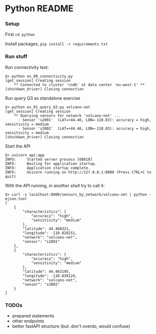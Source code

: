 # Python README

### Setup

First `cd python`

Install packages, `pip install -r requirements.txt`

### Run stuff

Run connectivity test:
```
$> python ex_00_connectivity.py 
[get_session] Creating session
    ** Connected to cluster 'cndb' at data center 'eu-west-1' **
[shutdown_driver] Closing connection
```

Run query Q3 as standalone exercise
```
$> python ex_01_query_Q3.py volcano-net
[get_session] Creating session
    ** Querying sensors for network 'volcano-net' ...
      - Sensor 's2001'  (LAT=+44.46, LON=-110.83): accuracy = high, sensitivity = medium
      - Sensor 's2002'  (LAT=+44.46, LON=-110.83): accuracy = high, sensitivity = medium
[shutdown_driver] Closing connection
```

Start the API
```
$> uvicorn api:app
INFO:     Started server process [68610]
INFO:     Waiting for application startup.
INFO:     Application startup complete.
INFO:     Uvicorn running on http://127.0.0.1:8000 (Press CTRL+C to quit)
```

With the API running, _in another shell_ try to call it:
```
$> curl -s localhost:8000/sensors_by_network/volcano-net | python -mjson.tool
[
    {
        "characteristics": {
            "accuracy": "high",
            "sensitivity": "medium"
        },
        "latitude": 44.460321,
        "longitude": -110.828151,
        "network": "volcano-net",
        "sensor": "s2001"
    },
    {
        "characteristics": {
            "accuracy": "high",
            "sensitivity": "medium"
        },
        "latitude": 44.463195,
        "longitude": -110.830124,
        "network": "volcano-net",
        "sensor": "s2002"
    }
]
```

### TODOs

- prepared statements
- other endpoints
- better fastAPI structure (but: don't overdo, would confuse)
